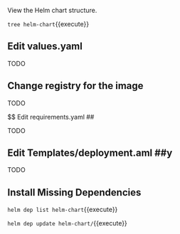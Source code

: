 View the Helm chart structure.

`tree helm-chart`{{execute}}

## Edit values.yaml ##

TODO

## Change registry for the image ##

TODO

$$ Edit requirements.yaml ##

TODO

## Edit Templates/deployment.aml ##y

TODO

## Install Missing Dependencies ##

`helm dep list helm-chart`{{execute}}

`helm dep update helm-chart/`{{execute}}
